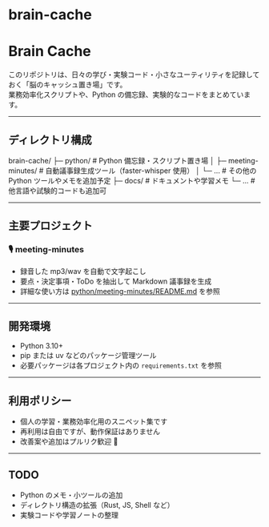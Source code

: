 # brain-cache

# Brain Cache

このリポジトリは、日々の学び・実験コード・小さなユーティリティを記録しておく「脳のキャッシュ置き場」です。  
業務効率化スクリプトや、Python の備忘録、実験的なコードをまとめています。

---

## ディレクトリ構成


brain-cache/
├─ python/            # Python 備忘録・スクリプト置き場
│  ├─ meeting-minutes/  # 自動議事録生成ツール（faster-whisper 使用）
│  └─ ...              # その他の Python ツールやメモを追加予定
├─ docs/              # ドキュメントや学習メモ
└─ ...                # 他言語や試験的コードも追加可


---

## 主要プロジェクト

### 🎙 meeting-minutes
- 録音した mp3/wav を自動で文字起こし
- 要点・決定事項・ToDo を抽出して Markdown 議事録を生成
- 詳細な使い方は [python/meeting-minutes/README.md](python/meeting-minutes/README.md) を参照

---

## 開発環境

- Python 3.10+
- pip または uv などのパッケージ管理ツール
- 必要パッケージは各プロジェクト内の `requirements.txt` を参照

---

## 利用ポリシー
- 個人の学習・業務効率化用のスニペット集です  
- 再利用は自由ですが、動作保証はありません  
- 改善案や追加はプルリク歓迎 🚀

---

## TODO
- Python のメモ・小ツールの追加
- ディレクトリ構造の拡張（Rust, JS, Shell など）
- 実験コードや学習ノートの整理
